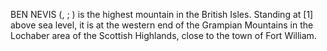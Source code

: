 BEN NEVIS (, ; ) is the highest mountain in the British Isles. Standing at [1] above sea level, it is at the western end of the Grampian Mountains in the Lochaber area of the Scottish Highlands, close to the town of Fort William.
